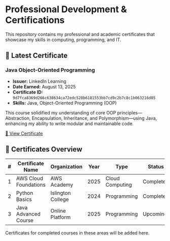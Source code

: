 # Professional Development & Certifications

This repository contains my professional and academic certificates that showcase my skills in computing, programming, and IT.

## 📜 Latest Certificate

### Java Object-Oriented Programming
- **Issuer:** LinkedIn Learning
- **Date Earned:** August 13, 2025
- **Certificate ID:** `9d7fca8369d266c638634ca72edc528b6181553bb7cd9c2b7c8c1b063216d05`
- **Skills:** Java, Object-Oriented Programming (OOP)

This course solidified my understanding of core OOP principles—Abstraction, Encapsulation, Inheritance, and Polymorphism—using Java, enhancing my ability to write modular and maintainable code.

[📄 View Certificate](https://www.linkedin.com/learning/java-object-oriented-programming-2?u=57118729)

## 📂 Certificates Overview

| # | Certificate Name | Organization | Year | Type | Status | Verification |
|---|-----------------|-------------|------|------|--------|--------------|
| 1 | AWS Cloud Foundations | AWS Academy | 2025 | Cloud Computing | Completed | [Verify](#) |
| 2 | Python Basics | Islington College | 2024 | Programming | Completed | [Verify](#) |
| 3 | Java Advanced Course | Online Platform | 2025 | Programming | Upcoming | - |


Certificates for completed courses in these areas will be added here.
